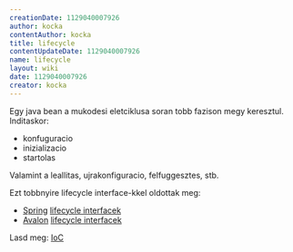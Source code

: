 ```yaml
---
creationDate: 1129040007926 
author: kocka 
contentAuthor: kocka 
title: lifecycle 
contentUpdateDate: 1129040007926 
name: lifecycle 
layout: wiki 
date: 1129040007926 
creator: kocka 
---
```

Egy java bean a mukodesi eletciklusa soran tobb fazison megy keresztul. 
Inditaskor:

*   konfuguracio
*   inizializacio
*   startolas



Valamint a leallitas, ujrakonfiguracio, felfuggesztes, stb.



Ezt tobbnyire lifecycle interface-kkel oldottak meg:
*   [Spring](spring.html) [lifecycle interfacek](http://www.springframework.org/docs/api/org/springframework/beans/factory/package-summary.html)
*   [Avalon](avalon.html) [lifecycle interfacek](http://excalibur.apache.org/apidocs/org/apache/avalon/framework/configuration/package-summary.html)



Lasd meg: [IoC](ioc.html)
